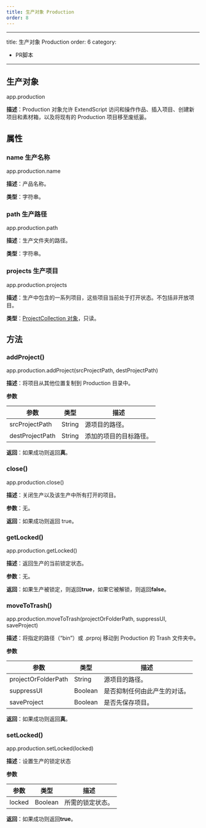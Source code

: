 ```yaml
---
title: 生产对象 Production
order: 8
---
```


---
title: 生产对象 Production
order: 6
category:

- PR脚本

---

## 生产对象

app.production

**描述**：Production 对象允许 ExtendScript 访问和操作作品、插入项目、创建新项目和素材箱，以及将现有的 Production 项目移至废纸篓。

## 属性

### name 生产名称

app.production.name

**描述**：产品名称。

**类型**：字符串。

### path 生产路径

app.production.path

**描述**：生产文件夹的路径。

**类型**：字符串。

### projects 生产项目

app.production.projects

**描述**：生产中包含的一系列项目，这些项目当前处于打开状态。不包括非开放项目。

**类型**：[ProjectCollection 对象](https://ppro-scripting.docsforadobe.dev/collection/projectcollection.html#projectcollection)，只读。

## 方法

### addProject()

app.production.addProject(srcProjectPath, destProjectPath)

**描述**：将项目从其他位置复制到 Production 目录中。

**参数**

| 参数            | 类型   | 描述                   |
| --------------- | ------ | ---------------------- |
| srcProjectPath  | String | 源项目的路径。         |
| destProjectPath | String | 添加的项目的目标路径。 |

**返回**：如果成功则返回**真**。

### close()

app.production.close()

**描述**：关闭生产以及该生产中所有打开的项目。

**参数**：无。

**返回**：如果成功则返回 true。

### getLocked()

app.production.getLocked()

**描述**：返回生产的当前锁定状态。

**参数**：无。

**返回**：如果生产被锁定，则返回**true**，如果它被解锁，则返回**false**。

### moveToTrash()

app.production.moveToTrash(projectOrFolderPath, suppressUI, saveProject)

**描述**：将指定的路径（“bin”）或 .prproj 移动到 Production 的 Trash 文件夹中。

**参数**

| 参数                | 类型    | 描述                         |
| ------------------- | ------- | ---------------------------- |
| projectOrFolderPath | String  | 源项目的路径。               |
| suppressUI          | Boolean | 是否抑制任何由此产生的对话。 |
| saveProject         | Boolean | 是否先保存项目。             |

**返回**：如果成功则返回**真**。

### setLocked()

app.production.setLocked(locked)

**描述**：设置生产的锁定状态

**参数**

| 参数   | 类型    | 描述             |
| ------ | ------- | ---------------- |
| locked | Boolean | 所需的锁定状态。 |

**返回**：如果成功则返回**true**。

